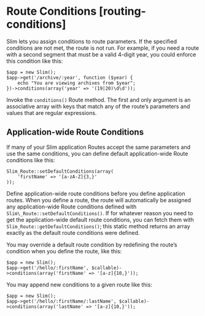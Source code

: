 # Route Conditions [routing-conditions] #

Slim lets you assign conditions to route parameters. If the specified conditions are not met, the route is not run. For example, if you need a route with a second segment that must be a valid 4-digit year, you could enforce this condition like this:

    $app = new Slim();
    $app->get('/archive/:year', function ($year) {
        echo "You are viewing archives from $year";
    })->conditions(array('year' => '(19|20)\d\d'));

Invoke the `conditions()` Route method. The first and only argument is an associative array with keys that match any of the route’s parameters and values that are regular expressions.

## Application-wide Route Conditions

If many of your Slim application Routes accept the same parameters and use the same conditions, you can define default application-wide Route conditions like this:

    Slim_Route::setDefaultConditions(array(
        'firstName' => '[a-zA-Z]{3,}'
    ));

Define application-wide route conditions before you define application routes. When you define a route, the route will automatically be assigned any application-wide Route conditions defined with `Slim\_Route::setDefaultConditions()`. If for whatever reason you need to get the application-wide default route conditions, you can fetch them with `Slim_Route::getDefaultConditions()`; this static method returns an array exactly as the default route conditions were defined.

You may override a default route condition by redefining the route’s condition when you define the route, like this:

    $app = new Slim();
    $app->get('/hello/:firstName', $callable)->conditions(array('firstName' => '[a-z]{10,}'));

You may append new conditions to a given route like this:

    $app = new Slim();
    $app->get('/hello/:firstName/:lastName', $callable)->conditions(array('lastName' => '[a-z]{10,}'));
